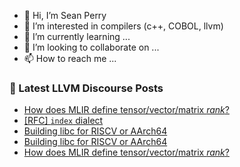 - 👋 Hi, I’m Sean Perry
- 👀 I’m interested in compilers (c++, COBOL, llvm)
- 🌱 I’m currently learning ...
- 💞️ I’m looking to collaborate on ...
- 📫 How to reach me ...

<!---
s66perry/s66perry is a ✨ special ✨ repository because its `README.md` (this file) appears on your GitHub profile.
You can click the Preview link to take a look at your changes.
--->
### 📕 Latest LLVM Discourse Posts

<!-- DISCOURSE-LLVM:START -->
- [How does MLIR define tensor/vector/matrix *rank*?](https://discourse.llvm.org/t/how-does-mlir-define-tensor-vector-matrix-rank/65888#post_2)
- [[RFC] `index` dialect](https://discourse.llvm.org/t/rfc-index-dialect/65540?page=3#post_43)
- [Building libc for RISCV or AArch64](https://discourse.llvm.org/t/building-libc-for-riscv-or-aarch64/65881#post_6)
- [Building libc for RISCV or AArch64](https://discourse.llvm.org/t/building-libc-for-riscv-or-aarch64/65881#post_5)
- [How does MLIR define tensor/vector/matrix *rank*?](https://discourse.llvm.org/t/how-does-mlir-define-tensor-vector-matrix-rank/65888#post_1)
<!-- DISCOURSE-LLVM:END -->
